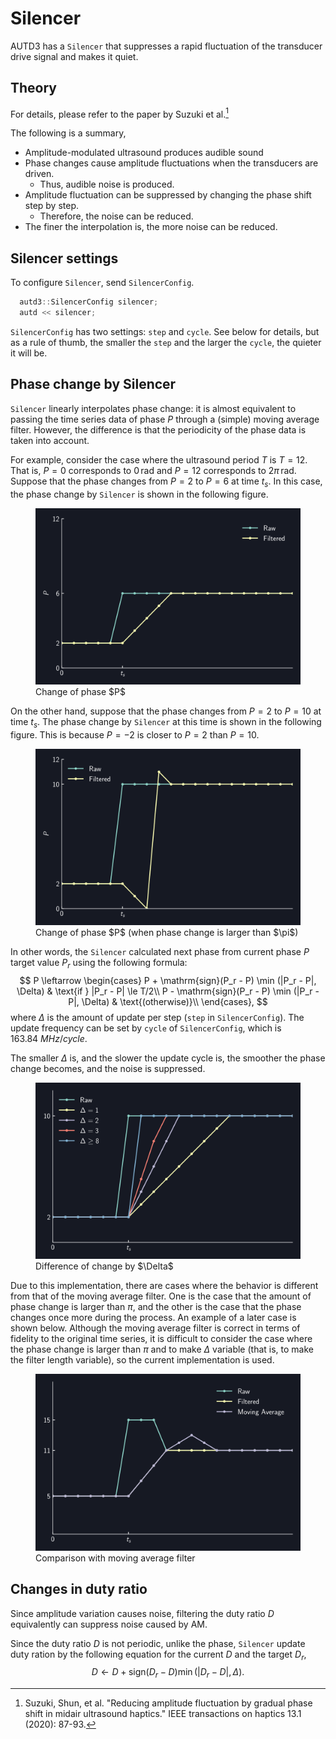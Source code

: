 # Silencer

AUTD3 has a `Silencer` that suppresses a rapid fluctuation of the transducer drive signal and makes it quiet.

## Theory

For details, please refer to the paper by Suzuki et al.[^suzuki2020]

The following is a summary, 

* Amplitude-modulated ultrasound produces audible sound
* Phase changes cause amplitude fluctuations when the transducers are driven.
    * Thus, audible noise is produced.
* Amplitude fluctuation can be suppressed by changing the phase shift step by step.
    * Therefore, the noise can be reduced.
* The finer the interpolation is, the more noise can be reduced.

## Silencer settings

To configure `Silencer`, send `SilencerConfig`.

```cpp
  autd3::SilencerConfig silencer;
  autd << silencer;
```

`SilencerConfig` has two settings: `step` and `cycle`.
See below for details, but as a rule of thumb, the smaller the `step` and the larger the `cycle`, the quieter it will be.

## Phase change by Silencer

`Silencer` linearly interpolates phase change: it is almost equivalent to passing the time series data of phase $P$ through a (simple) moving average filter.
However, the difference is that the periodicity of the phase data is taken into account.

For example, consider the case where the ultrasound period $T$ is $T=12$.
That is, $P=0$ corresponds to $0\,\mathrm{rad}$ and $P=12$ corresponds to $2\pi\,\mathrm{rad}$. 
Suppose that the phase changes from $P=2$ to $P=6$ at time $t_s$.
In this case, the phase change by `Silencer` is shown in the following figure.

<figure>
  <img src="../fig/Users_Manual/silent/phase.svg"/>
<figcaption>Change of phase $P$</figcaption>
</figure>

On the other hand, suppose that the phase changes from $P=2$ to $P=10$ at time $t_s$.
The phase change by `Silencer` at this time is shown in the following figure.
This is because $P=-2$ is closer to $P=2$ than $P=10$.

<figure>
  <img src="../fig/Users_Manual/silent/phase2.svg"/>
<figcaption>Change of phase $P$ (when phase change is larger than $\pi$)</figcaption>
</figure>

In other words, the `Silencer` calculated next phase from current phase $P$ target value $P_r$ using the following formula:
$$
    P \leftarrow \begin{cases}
        P + \mathrm{sign}(P_r - P) \min (|P_r - P|, \Delta) & \text{if } |P_r - P| \le T/2\\
        P - \mathrm{sign}(P_r - P) \min (|P_r - P|, \Delta) & \text{(otherwise)}\\
    \end{cases},
$$
where $\Delta$ is the amount of update per step (`step` in `SilencerConfig`).
The update frequency can be set by `cycle` of `SilencerConfig`, which is $\SI{163.84}{MHz}/cycle$.

The smaller $\Delta$ is, and the slower the update cycle is, the smoother the phase change becomes, and the noise is suppressed.

<figure>
    <img src="../fig/Users_Manual/silent/duty.svg"/>
<figcaption>Difference of change by $\Delta$</figcaption>
</figure>

Due to this implementation, there are cases where the behavior is different from that of the moving average filter.
One is the case that the amount of phase change is larger than $\pi$, and the other is the case that the phase changes once more during the process.
An example of a later case is shown below.
Although the moving average filter is correct in terms of fidelity to the original time series, it is difficult to consider the case where the phase change is larger than $\pi$ and to make $\Delta$ variable (that is, to make the filter length variable), so the current implementation is used.

<figure>
  <img src="../fig/Users_Manual/silent/mean.svg"/>
<figcaption>Comparison with moving average filter</figcaption>
</figure>

## Changes in duty ratio

Since amplitude variation causes noise, filtering the duty ratio $D$ equivalently can suppress noise caused by AM.

Since the duty ratio $D$ is not periodic, unlike the phase, `Silencer` update duty ration by the following equation for the current $D$ and the target $D_r$,
$$
    D \leftarrow D + \mathrm{sign}(D_r - D) \min (|D_r - D|, \Delta).
$$

[^suzuki2020]: Suzuki, Shun, et al. "Reducing amplitude fluctuation by gradual phase shift in midair ultrasound haptics." IEEE transactions on haptics 13.1 (2020): 87-93.
